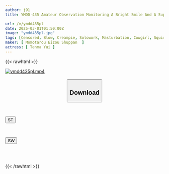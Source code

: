 ```yaml
---
author: j91
title: YMDD-435 Amateur Observation Monitoring A Bright Smile And A Superb Minimum Body! Mimicking Love Doll Orgy At An Erotic DVD Store And Reverse Pick-up Creampie Sex In The City DVD Store Edition & Virgin Home Assault Edition Yui Tenma

url: /v/ymdd435pl
date: 2025-03-01T01:50:00Z
image: "ymdd435pl.jpg"
tags: [Censored, Blow, Creampie, Solowork, Masturbation, Cowgirl, Squirting	]
maker: [ Momotarou Eizou Shuppan  ]
actress: [ Tenma Yui ]
---
```



{{< rawhtml >}}

<div class="video" data-videoid="rbGQKkeLJwUMd6">
    <a href="javascript:;">
        <img src="/v/ymdd435pl/ymdd435pl.jpg" width="WIDTH" height="HEIGHT" alt="ymdd435pl.mp4" loading="lazy">
    </a>
</div>

<script type="text/javascript" src="https://j91.asia/asset/on-demand-st.js"></script>

<br>
  <link rel="stylesheet" href="https://j91.asia/asset/bs5.css">
  
  <center>
  <button class="btn btn-primary" type="button" data-bs-toggle="collapse" data-bs-target=".multi-collapse" aria-expanded="false" aria-controls="multiCollapseExample1 multiCollapseExample2"><h2>Download</h2></button></center>
</p>
<div class="row">
  <div class="col">
    <div class="collapse multi-collapse" id="multiCollapseExample1">
      <div class="card card-body">
	      	      <br>
<div class="buttons">  
<p><a href="/v/ymdd435pl/st.html" target="_blank"><button class="btn-hover color-3"><i class="fa fa-download"></i> ST</button></a></p></div>
    </div>
  </div>
</div>
  <div class="col">
    <div class="collapse multi-collapse" id="multiCollapseExample2">
      <div class="card card-body">
	      <br>
<div class="buttons">
<p><a href="/v/ymdd435pl/sw.html" target="_blank"><button class="btn-hover color-2"><i class="fa fa-download"></i> SW</button></a></p></div>
<br><br>
      </div>
    </div>
  </div>
</div>

{{< /rawhtml >}}